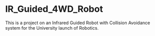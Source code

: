 # IR_Guided_4WD_Robot

This is a project on an Infrared Guided Robot with Collision Avoidance system for the University launch of Robotics.
